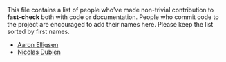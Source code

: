 This file contains a list of people who've made non-trivial contribution to **fast-check** both with code or documentation.
People who commit code to the project are encouraged to add their names here. Please keep the list sorted by first names.

- [Aaron Elligsen](https://github.com/hath995)
- [Nicolas Dubien](https://github.com/dubzzz)
